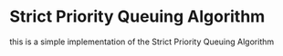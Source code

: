 # Strict Priority Queuing Algorithm
 this is a simple implementation of the Strict Priority Queuing Algorithm
